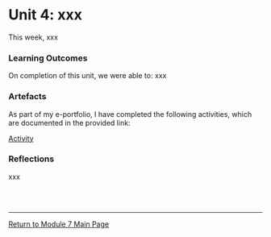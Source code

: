 # Unit 4: xxx

This week, xxx

### Learning Outcomes
On completion of this unit, we were able to:
xxx

### Artefacts 
As part of my e-portfolio, I have completed the following activities, which are documented in the provided link:

[Activity](RMPP_Unit04_xxx.md)


### Reflections
xxx

<br><br>

--- 

[Return to Module 7 Main Page](RMPP_main.md)
